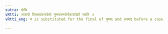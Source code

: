 ```yaml
---
sutra: योचि
vRtti: अजादौ विभक्तावनादेशो युष्मदस्मदोर्यकारादेशो भवति ॥
vRtti_eng: य is substituted for the final of युष्मद् and अस्मद् before a case-ending, which is not a substitute, and which begins with a vowel.

---
```

